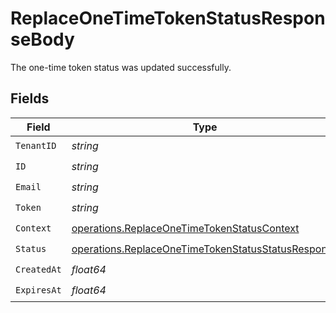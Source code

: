 # ReplaceOneTimeTokenStatusResponseBody

The one-time token status was updated successfully.


## Fields

| Field                                                                                                                    | Type                                                                                                                     | Required                                                                                                                 | Description                                                                                                              |
| ------------------------------------------------------------------------------------------------------------------------ | ------------------------------------------------------------------------------------------------------------------------ | ------------------------------------------------------------------------------------------------------------------------ | ------------------------------------------------------------------------------------------------------------------------ |
| `TenantID`                                                                                                               | *string*                                                                                                                 | :heavy_check_mark:                                                                                                       | N/A                                                                                                                      |
| `ID`                                                                                                                     | *string*                                                                                                                 | :heavy_check_mark:                                                                                                       | N/A                                                                                                                      |
| `Email`                                                                                                                  | *string*                                                                                                                 | :heavy_check_mark:                                                                                                       | N/A                                                                                                                      |
| `Token`                                                                                                                  | *string*                                                                                                                 | :heavy_check_mark:                                                                                                       | N/A                                                                                                                      |
| `Context`                                                                                                                | [operations.ReplaceOneTimeTokenStatusContext](../../models/operations/replaceonetimetokenstatuscontext.md)               | :heavy_check_mark:                                                                                                       | N/A                                                                                                                      |
| `Status`                                                                                                                 | [operations.ReplaceOneTimeTokenStatusStatusResponse](../../models/operations/replaceonetimetokenstatusstatusresponse.md) | :heavy_check_mark:                                                                                                       | N/A                                                                                                                      |
| `CreatedAt`                                                                                                              | *float64*                                                                                                                | :heavy_check_mark:                                                                                                       | N/A                                                                                                                      |
| `ExpiresAt`                                                                                                              | *float64*                                                                                                                | :heavy_check_mark:                                                                                                       | N/A                                                                                                                      |